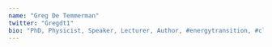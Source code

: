 ```yaml
---
name: "Greg De Temmerman"
twitter: "Gregdt1"
bio: "PhD, Physicist, Speaker, Lecturer, Author, #energytransition, #climatesolutions. Ultra-trail runner @MINES_ParisTech @zenonresearch @LouisBachelier"
---
```

